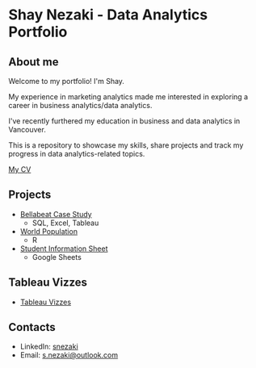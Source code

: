 # Shay Nezaki - Data Analytics Portfolio
## About me
Welcome to my portfolio! I'm Shay.

My experience in marketing analytics made me interested in exploring a career in business analytics/data analytics.

I've recently furthered my education in business and data analytics in Vancouver.

This is a repository to showcase my skills, share projects and track my progress in data analytics-related topics.

[My CV](https://github.com/sn2873/data_analytics_portfolio/blob/586604ae4eb9ae0291e49b62184dc0ace8857c79/Shay%20Nezaki%20CV.pdf)


## Projects
- [Bellabeat Case Study](https://github.com/sn2873/data_analytics_portfolio/tree/6ffd305b6ed6b82ddec63f5f08b98ab18f730d46/bellabeat)
  - SQL, Excel, Tableau
- [World Population](https://github.com/sn2873/data_analytics_portfolio/tree/e041d3ff9e39536c22971eae9bcd6e701c1812c6/World%20Population)
  - R
- [Student Information Sheet](https://github.com/sn2873/data_analytics_portfolio/tree/a1056c7a76723dd56e35d4d5063103362b49186e/Student%20Information)
  - Google Sheets  
    
## Tableau Vizzes
- [Tableau Vizzes](https://public.tableau.com/app/profile/shay.n7588/vizzes)

## Contacts
- LinkedIn: [snezaki](https://www.linkedin.com/in/snezaki/)
- Email: s.nezaki@outlook.com
